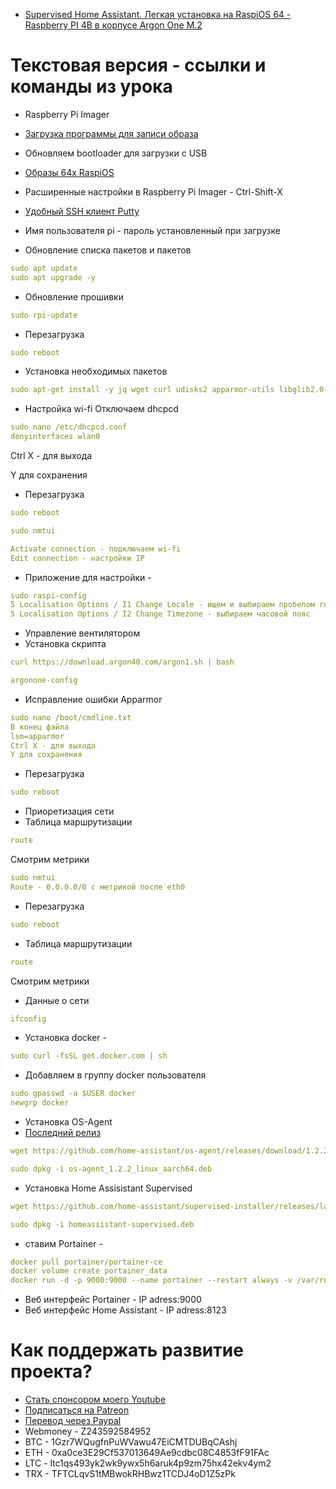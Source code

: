 * [Supervised Home Assistant. Легкая установка на RaspiOS 64 - Raspberry PI 4B в корпусе Argon One M.2](https://youtu.be/C3684jm62q8)

# Текстовая версия - ссылки и команды из урока

* Raspberry Pi Imager
* [Загрузка программы для записи образа](https://www.raspberrypi.org/software/)

* Обновляем bootloader для загрузки с USB
* [Образы 64х RaspiOS](https://downloads.raspberrypi.org/raspios_arm64/images/)

* Расширенные настройки в Raspberry Pi Imager - Ctrl-Shift-X

* [Удобный SSH клиент Putty](https://www.putty.org/)

* Имя пользователя pi - пароль установленный при загрузке 

* Обновление списка пакетов и пакетов
```yaml
sudo apt update
sudo apt upgrade -y
```
* Обновление прошивки
```yaml
sudo rpi-update
```
* Перезагрузка
```yaml
sudo reboot
```
* Установка необходимых пакетов
```yaml
sudo apt-get install -y jq wget curl udisks2 apparmor-utils libglib2.0-bin network-manager dbus
```
* Настройка wi-fi
Отключаем dhcpcd
```yaml
sudo nano /etc/dhcpcd.conf
denyinterfaces wlan0
```
Ctrl X - для выхода

Y для сохранения
* Перезагрузка
```yaml
sudo reboot
```
```yaml
sudo nmtui
```

```yaml
Activate connection - подключаем wi-fi
Edit connection - настройки IP
```
* Приложение для настройки - 
```yaml
sudo raspi-config
5 Localisation Options / I1 Change Locale - ищем и выбираем пробелом ru_RU.UTF-8 UTF-8
5 Localisation Options / I2 Change Timezone - выбираем часовой пояс
```
* Управление вентилятором
* Установка скрипта
```yaml
curl https://download.argon40.com/argon1.sh | bash

argonone-config
```

* Исправление ошибки Apparmor
```yaml
sudo nano /boot/cmdline.txt
В конец файла
lsm=apparmor
Ctrl X - для выхода
Y для сохранения
```
* Перезагрузка
```yaml
sudo reboot
```
* Приоретизация сети
* Таблица маршрутизации
```yaml
route
```
Смотрим метрики
```yaml
sudo nmtui
Route - 0.0.0.0/0 с метрикой после eth0
```
* Перезагрузка
```yaml
sudo reboot
```
* Таблица маршрутизации
```yaml
route
```
Смотрим метрики
* Данные о сети
```yaml
ifconfig
```
* Установка docker - 
```yaml
sudo curl -fsSL get.docker.com | sh
```
* Добавляем в группу docker пользователя
```yaml
sudo gpasswd -a $USER docker
newgrp docker
```
* Установка OS-Agent
* [Последний релиз](https://github.com/home-assistant/os-agent/releases/latest)
```yaml
wget https://github.com/home-assistant/os-agent/releases/download/1.2.2/os-agent_1.2.2_linux_aarch64.deb (меняем на актуальную)

sudo dpkg -i os-agent_1.2.2_linux_aarch64.deb
```
* Установка Home Assisistant Supervised
```yaml
wget https://github.com/home-assistant/supervised-installer/releases/latest/download/homeassistant-supervised.deb

sudo dpkg -i homeassistant-supervised.deb
```
* ставим Portainer - 
```yaml
docker pull portainer/portainer-ce
docker volume create portainer_data
docker run -d -p 9000:9000 --name portainer --restart always -v /var/run/docker.sock:/var/run/docker.sock -v portainer_data:/data portainer/portainer-ce
```
* Веб интерфейс Portainer - IP adress:9000
* Веб интерфейс Home Assistant - IP adress:8123

# Как поддержать развитие проекта?
* [Стать спонсором моего Youtube](http://kvazis.link/sponsorship)
* [Подписаться на Patreon](http://kvazis.link/patreon)
* [Перевод через Paypal](http://kvazis.link/paypal)
* Webmoney - Z243592584952
* BTC - 1Gzr7WQugfnPuWVawu47EiCMTDUBqCAshj
* ETH - 0xa0ce3E29Cf537013649Ae9cdbc08C4853fF91FAc
* LTC - ltc1qs493yk2wk9ywx5h6aruk4p9zm75hx42ekv4ym2
* TRX - TFTCLqvS1tMBwokRHBwz1TCDJ4oD1Z5zPk